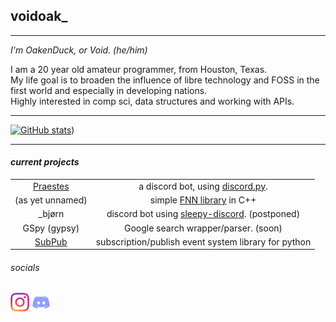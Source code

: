## voidoak_
----
*I'm OakenDuck, or Void. (he/him)*

I am a 20 year old amateur programmer, from Houston, Texas.\
My life goal is to broaden the influence of libre technology and FOSS in the first world and especially in developing nations.\
Highly interested in comp sci, data structures and working with APIs.

----

[![GitHub stats](https://github-readme-stats.vercel.app/api?username=voidoak&show_icons=true&theme=dark&count_private=true)](https://github.com/voidoak/))

----

#### *current projects*
|||
|:-:|:-:|
|[Praestes](https://github.com/voidoakenduck/Praestes)|a discord bot, using [discord.py](https://github.com/Rapptz/discord.py).|
|(as yet unnamed)|simple [FNN library](https://en.wikipedia.org/wiki/Feedforward_neural_network) in C++|
|\_bjørn|discord bot using [sleepy-discord](https://github.com/yourWaifu/sleepy-discord). (postponed)|
|GSpy (gypsy)|Google search wrapper/parser. (soon)|
|[SubPub](https://github.com/voidoak/SubPub)|subscription/publish event system library for python|

###### _socials_
[<img src="assets/instagramtransparent.png" alt="instagram" width=30/>](https://instagram.com/void_ptr_?igshid=fu3o42p0rni1)
[<img src="assets/discord.png" alt="my discord" width=30/>](https://discord.gg/5d7BzA6pWa)

